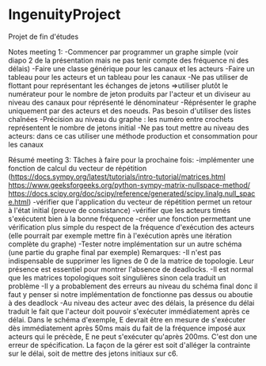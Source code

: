 # IngenuityProject
Projet de fin d'études

Notes meeting 1:
-Commencer par programmer un graphe simple (voir diapo 2 de la présentation mais ne pas tenir compte des fréquence ni des délais)
-Faire une classe générique pour les canaux et les acteurs
-Faire un tableau pour les acteurs et un tableau pour les canaux
-Ne pas utiliser de flottant pour représentant les échanges de jetons
  =>utiliser plutôt le numérateur pour le nombre de jeton produits par l'acteur et un diviseur au niveau des canaux pour réprésenté le dénominateur
-Réprésenter le graphe uniquement par des acteurs et des noeuds. Pas besoin d'utiliser des listes chaînées
-Précision au niveau du graphe : les numéro entre crochets représentent le nombre de jetons initial
-Ne pas tout mettre au niveau des acteurs: dans ce cas utiliser une méthode production et consommation pour les canaux

Résumé meeting 3:
Tâches à faire pour la prochaine fois:
-implémenter une fonction de calcul du vecteur de répétition (https://docs.sympy.org/latest/tutorials/intro-tutorial/matrices.html https://www.geeksforgeeks.org/python-sympy-matrix-nullspace-method/ https://docs.scipy.org/doc/scipy/reference/generated/scipy.linalg.null_space.html)
-vérifier que l'application du vecteur de répétition permet un retour à l'état initial (preuve de consistance)
-vérifier que les acteurs timés s'exécutent bien à la bonne fréquence
-créer une fonction permettant une vérification plus simple du respect de la fréquence d'exécution des acteurs (elle pourrait par exemple mettre fin à l'exécution après une itération complète du graphe)
-Tester notre implémentation sur un autre schéma (une partie du graphe final par exemple)
Remarques:
-Il n'est pas indispensable de supprimer les lignes de 0 de la matrice de topologie. Leur présence est essentiel pour montrer l'absence de deadlocks.
-Il est normal que les matrices topologiques soit singulières sinon cela traduit un problème
-Il y a probablement des erreurs au niveau du schéma final donc il faut y penser si notre implémentation de fonctionne pas dessus ou aboutie à des deadlock
-Au niveau des acteur avec des délais, la présence du délai traduit le fait que l'acteur doit pouvoir s'exécuter immédiatement après ce délai. Dans le schéma d'exemple, E devrait être en mesure de s'exécuter dès immédiatement après 50ms mais du fait de la fréquence imposé aux acteurs qui le précède, E ne peut s'exécuter qu'après 200ms. C'est don une erreur de spécification. La façon de la gérer est soit d'alléger la contrainte sur le délai, soit de mettre des jetons initiaux sur c6.
